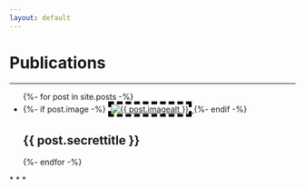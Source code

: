 ```yaml
---
layout: default
---
```

# Publications
* * *
<ul class="list-1">
  {%- for post in site.posts -%}
    <li>
      {%- if post.image -%}
        <a href="{{ post.url | relative_url }}">
          <img src="{{- post.image | relative_url -}}" alt="{{ post.imagealt }}" style="border:5px dashed #000">
        </a>
      {%- endif -%}
        <h2>{{ post.secrettitle }}</h2>
    </li>
  {%- endfor -%}
</ul>
* * *